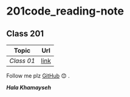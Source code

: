 # 201code_reading-note
## Class 201 
 | Topic            |      Url                |
 |------------------|:-----------------------:|
 |*Class 01*        |[link](https://halakhamayseh.github.io/201code_reading-note/class01)                 |
 
 Follow me plz [GitHub](https://github.com/Halakhamayseh) :blush: .
 
 ***Hala Khamayseh***

